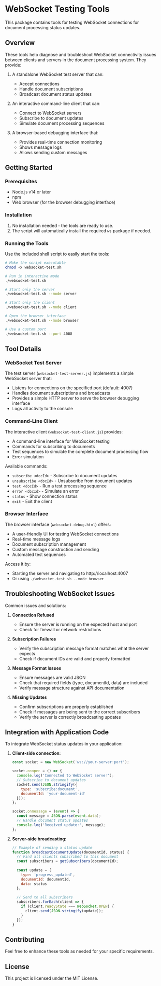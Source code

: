 # WebSocket Testing Tools

This package contains tools for testing WebSocket connections for document processing status updates.

## Overview

These tools help diagnose and troubleshoot WebSocket connectivity issues between clients and servers in the document processing system. They provide:

1. A standalone WebSocket test server that can:
   - Accept connections
   - Handle document subscriptions
   - Broadcast document status updates

2. An interactive command-line client that can:
   - Connect to WebSocket servers
   - Subscribe to document updates
   - Simulate document processing sequences

3. A browser-based debugging interface that:
   - Provides real-time connection monitoring
   - Shows message logs
   - Allows sending custom messages

## Getting Started

### Prerequisites

- Node.js v14 or later
- npm 
- Web browser (for the browser debugging interface)

### Installation

1. No installation needed - the tools are ready to use.
2. The script will automatically install the required `ws` package if needed.

### Running the Tools

Use the included shell script to easily start the tools:

```bash
# Make the script executable
chmod +x websocket-test.sh

# Run in interactive mode
./websocket-test.sh

# Start only the server
./websocket-test.sh --mode server

# Start only the client
./websocket-test.sh --mode client

# Open the browser interface
./websocket-test.sh --mode browser

# Use a custom port
./websocket-test.sh --port 4008
```

## Tool Details

### WebSocket Test Server

The test server (`websocket-test-server.js`) implements a simple WebSocket server that:

- Listens for connections on the specified port (default: 4007)
- Handles document subscriptions and broadcasts
- Provides a simple HTTP server to serve the browser debugging interface
- Logs all activity to the console

### Command-Line Client

The interactive client (`websocket-test-client.js`) provides:

- A command-line interface for WebSocket testing
- Commands for subscribing to documents
- Test sequences to simulate the complete document processing flow
- Error simulation

Available commands:
- `subscribe <docId>` - Subscribe to document updates
- `unsubscribe <docId>` - Unsubscribe from document updates
- `test <docId>` - Run a test processing sequence
- `error <docId>` - Simulate an error
- `status` - Show connection status
- `exit` - Exit the client

### Browser Interface

The browser interface (`websocket-debug.html`) offers:

- A user-friendly UI for testing WebSocket connections
- Real-time message logs
- Document subscription management
- Custom message construction and sending
- Automated test sequences

Access it by:
- Starting the server and navigating to http://localhost:4007
- Or using `./websocket-test.sh --mode browser`

## Troubleshooting WebSocket Issues

Common issues and solutions:

1. **Connection Refused**
   - Ensure the server is running on the expected host and port
   - Check for firewall or network restrictions

2. **Subscription Failures**
   - Verify the subscription message format matches what the server expects
   - Check if document IDs are valid and properly formatted

3. **Message Format Issues**
   - Ensure messages are valid JSON
   - Check that required fields (type, documentId, data) are included
   - Verify message structure against API documentation

4. **Missing Updates**
   - Confirm subscriptions are properly established
   - Check if messages are being sent to the correct subscribers
   - Verify the server is correctly broadcasting updates

## Integration with Application Code

To integrate WebSocket status updates in your application:

1. **Client-side connection:**
   ```javascript
   const socket = new WebSocket('ws://your-server:port');
   
   socket.onopen = () => {
     console.log('Connected to WebSocket server');
     // Subscribe to document updates
     socket.send(JSON.stringify({
       type: 'subscribe:document',
       documentId: 'your-document-id'
     }));
   };
   
   socket.onmessage = (event) => {
     const message = JSON.parse(event.data);
     // Handle document status updates
     console.log('Received update:', message);
   };
   ```

2. **Server-side broadcasting:**
   ```javascript
   // Example of sending a status update
   function broadcastDocumentUpdate(documentId, status) {
     // Find all clients subscribed to this document
     const subscribers = getSubscribers(documentId);
     
     const update = {
       type: 'progress_updated',
       documentId: documentId,
       data: status
     };
     
     // Send to all subscribers
     subscribers.forEach(client => {
       if (client.readyState === WebSocket.OPEN) {
         client.send(JSON.stringify(update));
       }
     });
   }
   ```

## Contributing

Feel free to enhance these tools as needed for your specific requirements.

## License

This project is licensed under the MIT License.
